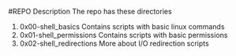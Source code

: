 #REPO Description
The repo has these directories
1. 0x00-shell_basics
        Contains scripts with basic linux commands 
2. 0x01-shell_permissions
        Contains scripts with basic permissions
3. 0x02-shell_redirections
        More about I/O redirection scripts

